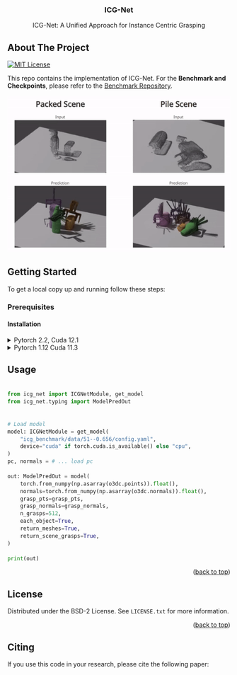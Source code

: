 <a name="readme-top"></a>
<div align="center">

  <h3 align="center">ICG-Net</h3>

  <p align="center">
    ICG-Net: A Unified Approach for Instance Centric Grasping
  </p>
</div>

<!-- ABOUT THE PROJECT -->
## About The Project
[![MIT License][license-shield]][license-url]

This repo contains the implementation of ICG-Net. For the **Benchmark and Checkpoints**, please refer to the  [Benchmark Repository](https://github.com/renezurbruegg/icg_benchmark).


[![Product Name Screen Shot][product-screenshot]](#)

## Getting Started

To get a local copy up and running follow these steps:

### Prerequisites
#### Installation

<details>
<summary>Pytorch 2.2, Cuda 12.1</summary>
To install MinkowskiEngine with Pytorch >= 2.0 and Cuda >= 12.0, you will need to install our patched version of MinkowskiEngine.
 
```bash
sudo apt-get install libopenblas-dev

export TORCH_CUDA_ARCH_LIST="6.0 6.1 6.2 7.0 7.2 7.5 8.0 8.6"
# Install conda environment
conda env create -f conda_cu121.yml
conda activate icg_cuda121

# Install Pytorch and Dependencies
pip install torch torchvision torchaudio torch_geometric
pip install pyg_lib torch_scatter torch_sparse torch_cluster torch_spline_conv -f https://data.pyg.org/whl/torch-2.2.0+cu121.html


# Install Patched MinkowskiEngine
git clone git@github.com:renezurbruegg/MinkowskiEngine.git
cd MinkowskiEngine

# Link conda cuda version for minkowski compilation
export CUDA_HOME=${CONDA_PREFIX}/envs/icg_cuda121
# Link cuda libraries.
export LD_LIBRARY_PATH=${CONDA_PREFIX}/lib:${LD_LIBRARY_PATH}
# Link cuda headers. This might not be necessary for all systems.
sudo ln -s ${CONDA_PREFIX}/lib/libcudart.so.12 /usr/lib/libcudart.so
python setup.py install --force_cuda --blas=openblas --blas_include_dirs=${CONDA_PREFIX}/include --cuda_home=$CUDA_HOME
cd -

# Install third party requirements
cd icg_net/third_party/pointnet2
python setup.py install
cd -

# Install icg_net as pip package
pip install -e .
```
</details>

<details>
<summary>Pytorch 1.12 Cuda 11.3 </summary>
 
```bash
sudo apt-get install libopenblas-dev

# Install conda environment
export TORCH_CUDA_ARCH_LIST="6.0 6.1 6.2 7.0 7.2 7.5 8.0 8.6"
conda env create -f conda_cu113.yml
conda activate icg_cuda113

# Install Pytorch and Dependencies
pip3 install torch==1.12.1+cu113 torchvision==0.13.1+cu113 --extra-index-url https://download.pytorch.org/whl/cu113
pip install torch_geometric
pip install pyg_lib torch_scatter torch_sparse torch_cluster torch_spline_conv -f https://data.pyg.org/whl/torch-1.12.0+cu113.html



# Install MinkowskiEngine
git clone --recursive "https://github.com/NVIDIA/MinkowskiEngine"
cd MinkowskiEngine
git checkout 02fc608bea4c0549b0a7b00ca1bf15dee4a0b228
python setup.py install --force_cuda --blas=openblas

# Install third party requirements
cd icg_net/third_party/pointnet2
python setup.py install
cd -

# Install icg_net as pip package
pip install -e .
```
</details>

## Usage

```python

from icg_net import ICGNetModule, get_model
from icg_net.typing import ModelPredOut


# Load model
model: ICGNetModule = get_model(
    "icg_benchmark/data/51--0.656/config.yaml",
    device="cuda" if torch.cuda.is_available() else "cpu",
)
pc, normals = # ... load pc

out: ModelPredOut = model(
    torch.from_numpy(np.asarray(o3dc.points)).float(),
    normals=torch.from_numpy(np.asarray(o3dc.normals)).float(),
    grasp_pts=grasp_pts,
    grasp_normals=grasp_normals,
    n_grasps=512,
    each_object=True,
    return_meshes=True,
    return_scene_grasps=True,
)

print(out)

```
 
<p align="right">(<a href="#readme-top">back to top</a>)</p>

<!-- LICENSE -->
## License

Distributed under the BSD-2 License. See `LICENSE.txt` for more information.

<p align="right">(<a href="#readme-top">back to top</a>)</p>


## Citing
If you use this code in your research, please cite the following paper:
```

```



<!-- MARKDOWN LINKS & IMAGES -->
<!-- https://www.markdownguide.org/basic-syntax/#reference-style-links -->
<!-- [contributors-shield]: https://img.shields.io/github/contributors/othneildrew/Best-README-Template.svg?style=for-the-badge
[contributors-url]: https://github.com/othneildrew/Best-README-Template/graphs/contributors
[forks-shield]: https://img.shields.io/github/forks/othneildrew/Best-README-Template.svg?style=for-the-badge
[forks-url]: https://github.com/othneildrew/Best-README-Template/network/members
[stars-shield]: https://img.shields.io/github/stars/othneildrew/Best-README-Template.svg?style=for-the-badge
[stars-url]: https://github.com/othneildrew/Best-README-Template/stargazers
[issues-shield]: https://img.shields.io/github/issues/othneildrew/Best-README-Template.svg?style=for-the-badge
[issues-url]: https://github.com/othneildrew/Best-README-Template/issues
[linkedin-shield]: https://img.shields.io/badge/-LinkedIn-black.svg?style=for-the-badge&logo=linkedin&colorB=555
[linkedin-url]: https://linkedin.com/in/othneildrew -->

[license-url]: https://github.com/renezurbruegg/ICG-Net/blob/master/LICENSE.txt
[license-shield]: https://img.shields.io/github/license/othneildrew/Best-README-Template.svg?style=for-the-badge
[product-screenshot]: docs/images/predictions.gif

<!-- [Next.js]: https://img.shields.io/badge/next.js-000000?style=for-the-badge&logo=nextdotjs&logoColor=white
[Next-url]: https://nextjs.org/
[React.js]: https://img.shields.io/badge/React-20232A?style=for-the-badge&logo=react&logoColor=61DAFB
[React-url]: https://reactjs.org/
[Vue.js]: https://img.shields.io/badge/Vue.js-35495E?style=for-the-badge&logo=vuedotjs&logoColor=4FC08D
[Vue-url]: https://vuejs.org/
[Angular.io]: https://img.shields.io/badge/Angular-DD0031?style=for-the-badge&logo=angular&logoColor=white
[Angular-url]: https://angular.io/
[Svelte.dev]: https://img.shields.io/badge/Svelte-4A4A55?style=for-the-badge&logo=svelte&logoColor=FF3E00
[Svelte-url]: https://svelte.dev/
[Laravel.com]: https://img.shields.io/badge/Laravel-FF2D20?style=for-the-badge&logo=laravel&logoColor=white
[Laravel-url]: https://laravel.com
[Bootstrap.com]: https://img.shields.io/badge/Bootstrap-563D7C?style=for-the-badge&logo=bootstrap&logoColor=white
[Bootstrap-url]: https://getbootstrap.com
[JQuery.com]: https://img.shields.io/badge/jQuery-0769AD?style=for-the-badge&logo=jquery&logoColor=white
[JQuery-url]: https://jquery.com  -->